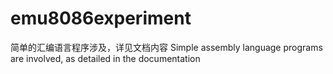 # emu8086experiment
简单的汇编语言程序涉及，详见文档内容
Simple assembly language programs are involved, as detailed in the documentation
